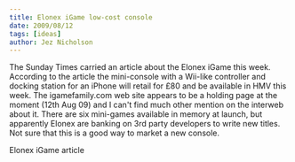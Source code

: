 ```yaml
---
title: Elonex iGame low-cost console
date: 2009/08/12
tags: [ideas]
author: Jez Nicholson
---
```

The Sunday Times carried an article about the Elonex iGame this week. According to the article the mini-console with a Wii-like controller and docking station for an iPhone will retail for £80 and be available in HMV this week. The igamefamily.com web site appears to be a holding page at the moment (12th Aug 09) and I can't find much other mention on the interweb about it. There are six mini-games available in memory at launch, but apparently Elonex are banking on 3rd party developers to write new titles. Not sure that this is a good way to market a new console.

Elonex iGame article
